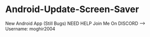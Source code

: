 # Android-Update-Screen-Saver
New Android App (Still Bugs) NEED HELP
Join Me On DISCORD --> Username: moghir2004
